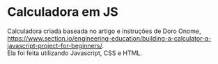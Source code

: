 # Calculadora em JS

Calculadora criada baseada no artigo e instruções de Doro Onome,<br> https://www.section.io/engineering-education/building-a-calculator-a-javascript-project-for-beginners/.
<br>
Ela foi feita utilizando Javascript, CSS e HTML. 
